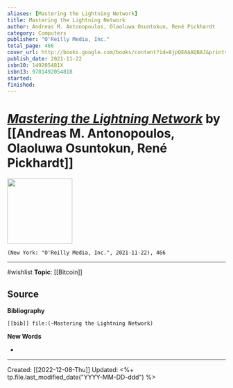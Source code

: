 ```yaml
---
aliases: [Mastering the Lightning Network]
title: Mastering the Lightning Network
author: Andreas M. Antonopoulos, Olaoluwa Osuntokun, René Pickhardt
category: Computers
publisher: "O'Reilly Media, Inc."
total_page: 466
cover_url: http://books.google.com/books/content?id=8jpQEAAAQBAJ&printsec=frontcover&img=1&zoom=1&edge=curl&source=gbs_api
publish_date: 2021-11-22
isbn10: 149205481X
isbn13: 9781492054818
started: 
finished: 
---
```

# *[Mastering the Lightning Network]()* by [[Andreas M. Antonopoulos, Olaoluwa Osuntokun, René Pickhardt]]

<img src="http://books.google.com/books/content?id=8jpQEAAAQBAJ&printsec=frontcover&img=1&zoom=1&edge=curl&source=gbs_api" width=150>

`(New York: "O'Reilly Media, Inc.", 2021-11-22), 466`

--- 
#wishlist
**Topic**: [[Bitcoin]]

**Source**
- 


**Bibliography**

```query
[[bib]] file:(~Mastering the Lightning Network)
```
 

**New Words**

- 

---
Created: [[2022-12-08-Thu]]
Updated: <%+ tp.file.last_modified_date("YYYY-MM-DD-ddd") %>
